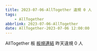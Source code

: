 ```yaml
---
title: 2023-07-06-AllTogether 違規 0 人
tags:
    - AllTogether
abbrlink: 2023-07-06-AllTogether
date: AllTogether-2023-07-06 12:00:00
---
```

AllTogether 板 [板規連結](https://www.ptt.cc/bbs/AllTogether/M.1643211430.A.5FB.html)
昨天違規 0 人
